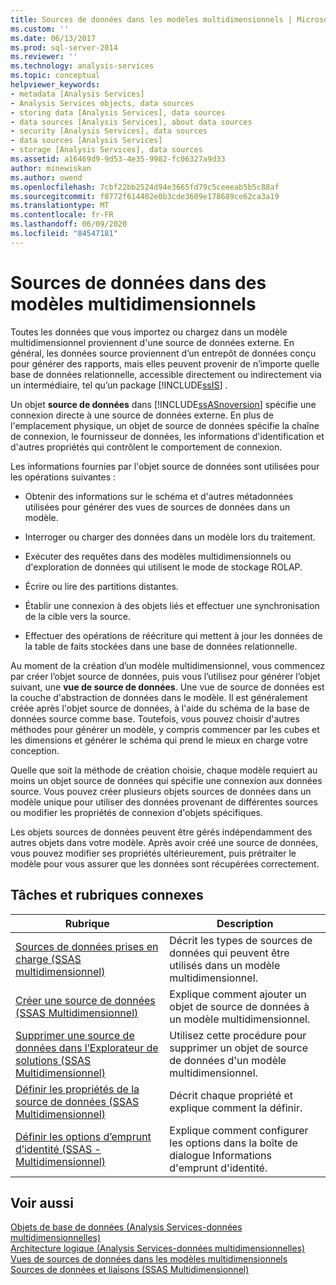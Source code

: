 ```yaml
---
title: Sources de données dans les modèles multidimensionnels | Microsoft Docs
ms.custom: ''
ms.date: 06/13/2017
ms.prod: sql-server-2014
ms.reviewer: ''
ms.technology: analysis-services
ms.topic: conceptual
helpviewer_keywords:
- metadata [Analysis Services]
- Analysis Services objects, data sources
- storing data [Analysis Services], data sources
- data sources [Analysis Services], about data sources
- security [Analysis Services], data sources
- data sources [Analysis Services]
- storage [Analysis Services], data sources
ms.assetid: a16469d9-9d53-4e35-9982-fc06327a9d33
author: minewiskan
ms.author: owend
ms.openlocfilehash: 7cbf22bb2524d94e3665fd79c5ceeeab5b5c88af
ms.sourcegitcommit: f0772f614482e0b3cde3609e178689ce62ca3a19
ms.translationtype: MT
ms.contentlocale: fr-FR
ms.lasthandoff: 06/09/2020
ms.locfileid: "84547181"
---
```

# <a name="data-sources-in-multidimensional-models"></a>Sources de données dans des modèles multidimensionnels
  Toutes les données que vous importez ou chargez dans un modèle multidimensionnel proviennent d'une source de données externe. En général, les données source proviennent d’un entrepôt de données conçu pour générer des rapports, mais elles peuvent provenir de n’importe quelle base de données relationnelle, accessible directement ou indirectement via un intermédiaire, tel qu’un package [!INCLUDE[ssIS](../../includes/ssis-md.md)] .  
  
 Un objet **source de données** dans [!INCLUDE[ssASnoversion](../../includes/ssasnoversion-md.md)] spécifie une connexion directe à une source de données externe. En plus de l'emplacement physique, un objet de source de données spécifie la chaîne de connexion, le fournisseur de données, les informations d'identification et d'autres propriétés qui contrôlent le comportement de connexion.  
  
 Les informations fournies par l'objet source de données sont utilisées pour les opérations suivantes :  
  
-   Obtenir des informations sur le schéma et d'autres métadonnées utilisées pour générer des vues de sources de données dans un modèle.  
  
-   Interroger ou charger des données dans un modèle lors du traitement.  
  
-   Exécuter des requêtes dans des modèles multidimensionnels ou d'exploration de données qui utilisent le mode de stockage ROLAP.  
  
-   Écrire ou lire des partitions distantes.  
  
-   Établir une connexion à des objets liés et effectuer une synchronisation de la cible vers la source.  
  
-   Effectuer des opérations de réécriture qui mettent à jour les données de la table de faits stockées dans une base de données relationnelle.  
  
 Au moment de la création d’un modèle multidimensionnel, vous commencez par créer l’objet source de données, puis vous l’utilisez pour générer l’objet suivant, une **vue de source de données**. Une vue de source de données est la couche d'abstraction de données dans le modèle. Il est généralement créée après l'objet source de données, à l'aide du schéma de la base de données source comme base. Toutefois, vous pouvez choisir d'autres méthodes pour générer un modèle, y compris commencer par les cubes et les dimensions et générer le schéma qui prend le mieux en charge votre conception.  
  
 Quelle que soit la méthode de création choisie, chaque modèle requiert au moins un objet source de données qui spécifie une connexion aux données source. Vous pouvez créer plusieurs objets sources de données dans un modèle unique pour utiliser des données provenant de différentes sources ou modifier les propriétés de connexion d'objets spécifiques.  
  
 Les objets sources de données peuvent être gérés indépendamment des autres objets dans votre modèle. Après avoir créé une source de données, vous pouvez modifier ses propriétés ultérieurement, puis prétraiter le modèle pour vous assurer que les données sont récupérées correctement.  
  
## <a name="related-topics-and-tasks"></a>Tâches et rubriques connexes  
  
|Rubrique|Description|  
|-----------|-----------------|  
|[Sources de données prises en charge &#40;SSAS multidimensionnel&#41;](supported-data-sources-ssas-multidimensional.md)|Décrit les types de sources de données qui peuvent être utilisés dans un modèle multidimensionnel.|  
|[Créer une source de données &#40;SSAS Multidimensionnel&#41;](create-a-data-source-ssas-multidimensional.md)|Explique comment ajouter un objet de source de données à un modèle multidimensionnel.|  
|[Supprimer une source de données dans l’Explorateur de solutions &#40;SSAS Multidimensionnel&#41;](delete-a-data-source-in-solution-explorer-ssas-multidimensional.md)|Utilisez cette procédure pour supprimer un objet de source de données d'un modèle multidimensionnel.|  
|[Définir les propriétés de la source de données &#40;SSAS Multidimensionnel&#41;](set-data-source-properties-ssas-multidimensional.md)|Décrit chaque propriété et explique comment la définir.|  
|[Définir les options d’emprunt d’identité &#40;SSAS - Multidimensionnel&#41;](set-impersonation-options-ssas-multidimensional.md)|Explique comment configurer les options dans la boîte de dialogue Informations d'emprunt d'identité.|  
  
## <a name="see-also"></a>Voir aussi  
 [Objets de base de données &#40;Analysis Services-données multidimensionnelles&#41;](olap-logical/database-objects-analysis-services-multidimensional-data.md)   
 [Architecture logique &#40;Analysis Services-données multidimensionnelles&#41;](olap-logical/understanding-microsoft-olap-logical-architecture.md)   
 [Vues de sources de données dans les modèles multidimensionnels](data-source-views-in-multidimensional-models.md)   
 [Sources de données et liaisons &#40;SSAS Multidimensionnel&#41;](data-sources-and-bindings-ssas-multidimensional.md)  
  
  
